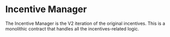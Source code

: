 # Incentive Manager

The Incentive Manager is the V2 iteration of the original incentives. This is a monolithic contract that handles all
the incentives-related logic.